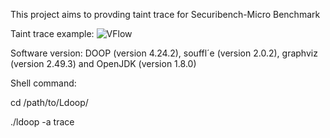 This project aims to provding taint trace for Securibench-Micro Benchmark

Taint trace example:
![VFlow](https://user-images.githubusercontent.com/60656299/145135628-e5261f69-62c7-450e-bc12-e74479bb9be0.png)

Software version:
   DOOP (version 4.24.2), souffl´e (version 2.0.2), graphviz (version 2.49.3) and
   OpenJDK (version 1.8.0)
   
Shell command:

   cd /path/to/Ldoop/
   
   ./ldoop -a trace
   
   
